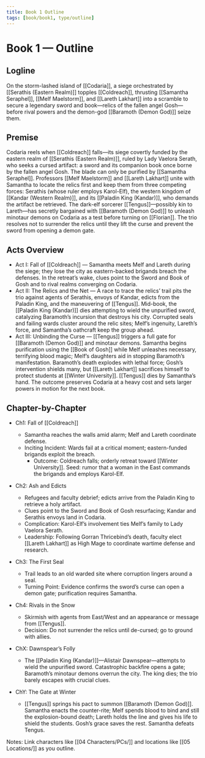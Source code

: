 ```yaml
---
title: Book 1 Outline
tags: [book/book1, type/outline]
---
```


# Book 1 — Outline

## Logline
On the storm-lashed island of [[Codaria]], a siege orchestrated by [[Serathis (Eastern Realm)]] topples [[Coldreach]], thrusting [[Samantha Seraphel]], [[Melf Maelstorm]], and [[Lareth Lakhart]] into a scramble to secure a legendary sword and book—relics of the fallen angel Gosh—before rival powers and the demon-god [[Baramoth (Demon God)]] seize them.

## Premise
Codaria reels when [[Coldreach]] falls—its siege covertly funded by the eastern realm of [[Serathis (Eastern Realm)]], ruled by Lady Vaelora Serath, who seeks a cursed artifact: a sword and its companion book once borne by the fallen angel Gosh. The blade can only be purified by [[Samantha Seraphel]]. Professors [[Melf Maelstorm]] and [[Lareth Lakhart]] unite with Samantha to locate the relics first and keep them from three competing forces: Serathis (whose ruler employs Karol-Elf), the western kingdom of [[Kandar (Western Realm)]], and its [[Paladin King (Kandar)]], who demands the artifact be retrieved. The dark-elf sorcerer [[Tengus]]—possibly kin to Lareth—has secretly bargained with [[Baramoth (Demon God)]] to unleash minotaur demons on Codaria as a test before turning on [[Florian]]. The trio resolves not to surrender the relics until they lift the curse and prevent the sword from opening a demon gate.

## Acts Overview
- Act I: Fall of [[Coldreach]] — Samantha meets Melf and Lareth during the siege; they lose the city as eastern-backed brigands breach the defenses. In the retreat’s wake, clues point to the Sword and Book of Gosh and to rival realms converging on Codaria.
- Act II: The Relics and the Net — A race to trace the relics’ trail pits the trio against agents of Serathis, envoys of Kandar, edicts from the Paladin King, and the maneuvering of [[Tengus]]. Mid-book, the [[Paladin King (Kandar)]] dies attempting to wield the unpurified sword, catalyzing Baramoth’s incursion that destroys his city. Corrupted seals and failing wards cluster around the relic sites; Melf’s ingenuity, Lareth’s force, and Samantha’s oathcraft keep the group ahead.
- Act III: Unbinding the Curse — [[Tengus]] triggers a full gate for [[Baramoth (Demon God)]] and minotaur demons. Samantha begins purification using the [[Book of Gosh]] while Melf unleashes necessary, terrifying blood magic; Melf’s daughters aid in stopping Baramoth’s manifestation. Baramoth’s death explodes with lethal force; Gosh’s intervention shields many, but [[Lareth Lakhart]] sacrifices himself to protect students at [[Winter University]]. [[Tengus]] dies by Samantha’s hand. The outcome preserves Codaria at a heavy cost and sets larger powers in motion for the next book.

## Chapter-by-Chapter
- Ch1: Fall of [[Coldreach]]
	- Samantha reaches the walls amid alarm; Melf and Lareth coordinate defense.
	- Inciting Incident: Wards fail at a critical moment; eastern-funded brigands exploit the breach.
		- Outcome: Coldreach falls; orderly retreat toward [[Winter University]]. Seed: rumor that a woman in the East commands the brigands and employs Karol-Elf.
- Ch2: Ash and Edicts
	- Refugees and faculty debrief; edicts arrive from the Paladin King to retrieve a holy artifact.
	- Clues point to the Sword and Book of Gosh resurfacing; Kandar and Serathis envoys land in Codaria.
	- Complication: Karol-Elf’s involvement ties Melf’s family to Lady Vaelora Serath.
	- Leadership: Following Gorran Thricebind’s death, faculty elect [[Lareth Lakhart]] as High Mage to coordinate wartime defense and research.
- Ch3: The First Seal
	- Trail leads to an old warded site where corruption lingers around a seal.
	- Turning Point: Evidence confirms the sword’s curse can open a demon gate; purification requires Samantha.
- Ch4: Rivals in the Snow
	- Skirmish with agents from East/West and an appearance or message from [[Tengus]].
	- Decision: Do not surrender the relics until de-cursed; go to ground with allies.

- ChX: Dawnspear’s Folly
	- The [[Paladin King (Kandar)]]—Alistair Dawnspear—attempts to wield the unpurified sword. Catastrophic backfire opens a gate; Baramoth’s minotaur demons overrun the city. The king dies; the trio barely escapes with crucial clues.

- ChY: The Gate at Winter
	- [[Tengus]] springs his pact to summon [[Baramoth (Demon God)]]. Samantha enacts the counter-rite; Melf spends blood to bind and still the explosion-bound death; Lareth holds the line and gives his life to shield the students. Gosh’s grace saves the rest. Samantha defeats Tengus.

Notes: Link characters like [[04 Characters/PCs/]] and locations like [[05 Locations/]] as you outline.
